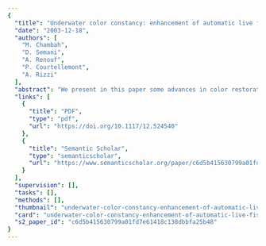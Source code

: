 ```yaml
---
{
  "title": "Underwater color constancy: enhancement of automatic live fish recognition",
  "date": "2003-12-18",
  "authors": [
    "M. Chambah",
    "D. Semani",
    "A. Renouf",
    "P. Courtellemont",
    "A. Rizzi"
  ],
  "abstract": "We present in this paper some advances in color restoration of underwater images, especially with regard to the strong and non uniform color cast which is typical of underwater images. The proposed color correction method is based on ACE model, an unsupervised color equalization algorithm. ACE is a perceptual approach inspired by some adaptation mechanisms of the human visual system, in particular lightness constancy and color constancy. A perceptual approach presents a lot of advantages: it is unsupervised, robust and has local filtering properties, that lead to more effective results. The restored images give better results when displayed or processed (fish segmentation and feature extraction). The presented preliminary results are satisfying and promising.",
  "links": [
    {
      "title": "PDF",
      "type": "pdf",
      "url": "https://doi.org/10.1117/12.524540"
    },
    {
      "title": "Semantic Scholar",
      "type": "semanticscholar",
      "url": "https://www.semanticscholar.org/paper/c6d5b415630799a01fd7e61418c138dbbfa25b48"
    }
  ],
  "supervision": [],
  "tasks": [],
  "methods": [],
  "thumbnail": "underwater-color-constancy-enhancement-of-automatic-live-fish-recognition-thumb.jpg",
  "card": "underwater-color-constancy-enhancement-of-automatic-live-fish-recognition-card.jpg",
  "s2_paper_id": "c6d5b415630799a01fd7e61418c138dbbfa25b48"
}
---
```


